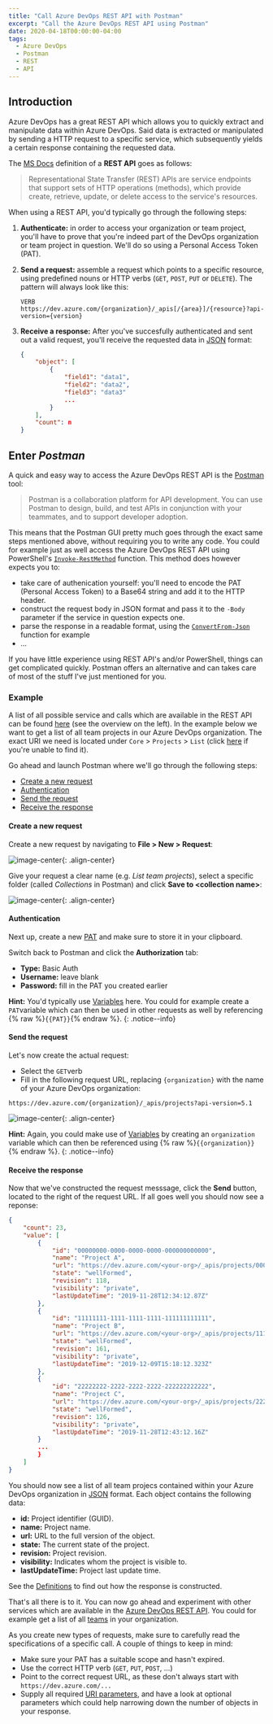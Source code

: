 ```yaml
---
title: "Call Azure DevOps REST API with Postman"
excerpt: "Call the Azure DevOps REST API using Postman"
date: 2020-04-18T00:00:00-04:00
tags:
  - Azure DevOps
  - Postman
  - REST
  - API
---
```


## Introduction

Azure DevOps has a great REST API which allows you to quickly extract and manipulate data within Azure DevOps. Said data is extracted or manipulated by sending a HTTP request to a specific service, which subsequently yields a certain response containing the requested data.

The [MS Docs](https://docs.microsoft.com/en-us/rest/api/azure/devops/?view=azure-devops-rest-5.1) definition of a **REST API** goes as follows:

> Representational State Transfer (REST) APIs are service endpoints that support sets of HTTP operations (methods), which provide create, retrieve, update, or delete access to the service's resources.

When using a REST API, you'd typically go through the following steps:

1. **Authenticate:** in order to access your organization or team project, you'll have to prove that you're indeed part of the DevOps organization or team project in question. We'll do so using a Personal Access Token (PAT).<br/>

2. **Send a request:** assemble a request which points to a specific resource, using predefined nouns or HTTP verbs (`GET`, `POST`, `PUT` or `DELETE`). The pattern will always look like this:

    ```http
    VERB https://dev.azure.com/{organization}/_apis[/{area}]/{resource}?api-version={version}
    ```

3. **Receive a response:** After you've succesfully authenticated and sent out a valid request, you'll receive the requested data in [JSON](http://json.org/) format:

    ```json
    {
        "object": [
            {
                "field1": "data1",
                "field2": "data2",
                "field3": "data3"
                ...
            }
        ],
        "count": n
    }
    ```

## Enter *Postman*

A quick and easy way to access the Azure DevOps REST API is the [Postman](https://www.postman.com/) tool:

> Postman is a collaboration platform for API development. You can use Postman to design, build, and test APIs in conjunction with your teammates, and to support developer adoption.

This means that the Postman GUI pretty much goes through the exact same steps mentioned above, without requiring you to write any code. You could for example just as well access the Azure DevOps REST API using PowerShell's [`Invoke-RestMethod`](https://docs.microsoft.com/en-us/powershell/module/microsoft.powershell.utility/invoke-restmethod?view=powershell-7) function. This method does however expects you to:

- take care of authenication yourself: you'll need to encode the PAT (Personal Access Token) to a Base64 string and add it to the HTTP header.
- construct the request body in JSON format and pass it to the `-Body` parameter if the service in question expects one.
- parse the response in a readable format, using the [`ConvertFrom-Json`](https://docs.microsoft.com/en-us/powershell/module/microsoft.powershell.utility/convertfrom-json?view=powershell-7) function for example
- ...

If you have little experience using REST API's and/or PowerShell, things can get complicated quickly. Postman offers an alternative and can takes care of most of the stuff I've just mentioned for you.

### Example

A list of all possible service and calls which are available in the REST API can be found [here](https://docs.microsoft.com/en-us/rest/api/azure/devops/?view=azure-devops-rest-5.1) (see the overview on the left). In the example below we want to get a list of all team projects in our Azure DevOps organization. The exact URI we need is located under `Core` > `Projects` > `List` (click [here](https://docs.microsoft.com/en-us/rest/api/azure/devops/core/projects/list?view=azure-devops-rest-5.1) if you're unable to find it).

Go ahead and launch Postman where we'll go through the following steps:

- [Create a new request](####Create-a-new-request)
- [Authentication](####Authentication)
- [Send the request](####Send-the-request)
- [Receive the response](####Receive-the-response)

#### Create a new request

Create a new request by navigating to **File > New > Request**:

![image-center](/assets/images/postman_1.png){: .align-center}

Give your request a clear name (e.g. *List team projects*), select a specific folder (called *Collections* in Postman) and click **Save to \<collection name>**:

![image-center](/assets/images/postman_2.png){: .align-center}

#### Authentication

Next up, create a new [PAT](https://docs.microsoft.com/en-us/azure/devops/organizations/accounts/use-personal-access-tokens-to-authenticate?view=azure-devops&tabs=preview-page#create-personal-access-tokens-to-authenticate-access) and make sure to store it in your clipboard.

Switch back to Postman and click the **Authorization** tab:

- **Type:** Basic Auth
- **Username:** leave blank
- **Password:** fill in the PAT you created earlier

**Hint:** You'd typically use [Variables](https://learning.postman.com/docs/postman/variables-and-environments/variables/) here. You could for example create a `PAT`variable which can then be used in other requests as well by referencing {% raw %}`{{PAT}}`{% endraw %}.
{: .notice--info}

#### Send the request

Let's now create the actual request:

- Select the `GET`verb
- Fill in the following request URL, replacing `{organization}` with the name of your Azure DevOps organization:

```http
https://dev.azure.com/{organization}/_apis/projects?api-version=5.1
```

![image-center](/assets/images/postman_3.png){: .align-center}

**Hint:** Again, you could make use of [Variables](https://learning.postman.com/docs/postman/variables-and-environments/variables/) by creating an `organization` variable which can then be referenced using {% raw %}`{{organization}}`{% endraw %}.
{: .notice--info}

#### Receive the response

Now that we've constructed the request messsage, click the **Send** button, located to the right of the request URL. If all goes well you should now see a reponse:

```json
{
    "count": 23,
    "value": [
        {
            "id": "00000000-0000-0000-0000-000000000000",
            "name": "Project A",
            "url": "https://dev.azure.com/<your-org>/_apis/projects/00000000-0000-0000-0000-000000000000",
            "state": "wellFormed",
            "revision": 118,
            "visibility": "private",
            "lastUpdateTime": "2019-11-28T12:34:12.87Z"
        },
        {
            "id": "11111111-1111-1111-1111-111111111111",
            "name": "Project B",
            "url": "https://dev.azure.com/<your-org>/_apis/projects/11111111-1111-1111-1111-111111111111",
            "state": "wellFormed",
            "revision": 161,
            "visibility": "private",
            "lastUpdateTime": "2019-12-09T15:18:12.323Z"
        },
        {
            "id": "22222222-2222-2222-2222-222222222222",
            "name": "Project C",
            "url": "https://dev.azure.com/<your-org>/_apis/projects/22222222-2222-2222-2222-222222222222",
            "state": "wellFormed",
            "revision": 126,
            "visibility": "private",
            "lastUpdateTime": "2019-11-28T12:43:12.16Z"
        }
        ...
        }
    ]
}
```

You should now see a list of all team projecs contained within your Azure DevOps organization in [JSON](http://json.org/) format. Each object contains the following data:

- **id:** Project identifier (GUID).
- **name:** Project name.
- **url:** URL to the full version of the object.
- **state:** The current state of the project.
- **revision:** Project revision.
- **visibility:** Indicates whom the project is visible to.
- **lastUpdateTime:** Project last update time.

See the [Definitions](https://docs.microsoft.com/en-us/rest/api/azure/devops/core/projects/list?view=azure-devops-rest-5.1#definitions) to find out how the response is constructed.

That's all there is to it. You can now go ahead and experiment with other services which are available in the [Azure DevOps REST API](https://docs.microsoft.com/en-us/rest/api/azure/devops/?view=azure-devops-rest-5.1). You could for example get a list of all [teams](https://docs.microsoft.com/en-us/rest/api/azure/devops/core/teams/get%20all%20teams?view=azure-devops-rest-5.1) in your organization. 

As you create new types of requests, make sure to carefully read the specifications of a specific call. A couple of things to keep in mind:
- Make sure your PAT has a suitable scope and hasn't expired.
- Use the correct HTTP verb (`GET`, `PUT`, `POST`, ...)
- Point to the correct request URL, as these don't always start with `https://dev.azure.com/...`
- Supply all required [URI parameters](https://docs.microsoft.com/en-us/rest/api/azure/devops/core/teams/get%20all%20teams?view=azure-devops-rest-5.1#uri-parameters), and have a look at optional parameters which could help narrowing down the number of objects in your response.
